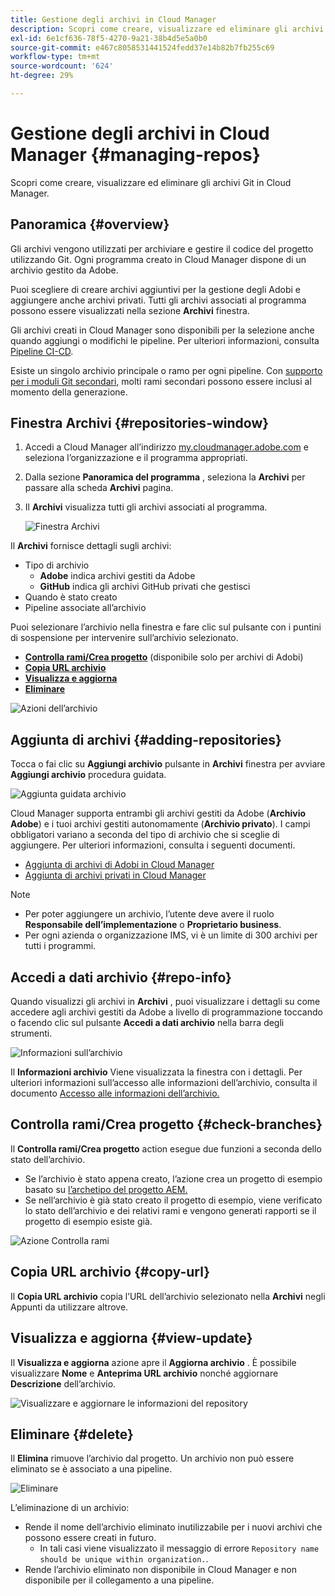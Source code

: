 ```yaml
---
title: Gestione degli archivi in Cloud Manager
description: Scopri come creare, visualizzare ed eliminare gli archivi Git in Cloud Manager.
exl-id: 6e1cf636-78f5-4270-9a21-38b4d5e5a0b0
source-git-commit: e467c8058531441524fedd37e14b82b7fb255c69
workflow-type: tm+mt
source-wordcount: '624'
ht-degree: 29%

---
```



# Gestione degli archivi in Cloud Manager {#managing-repos}

Scopri come creare, visualizzare ed eliminare gli archivi Git in Cloud Manager.

## Panoramica {#overview}

Gli archivi vengono utilizzati per archiviare e gestire il codice del progetto utilizzando Git. Ogni programma creato in Cloud Manager dispone di un archivio gestito da Adobe.

Puoi scegliere di creare archivi aggiuntivi per la gestione degli Adobi e aggiungere anche archivi privati. Tutti gli archivi associati al programma possono essere visualizzati nella sezione **Archivi** finestra.

Gli archivi creati in Cloud Manager sono disponibili per la selezione anche quando aggiungi o modifichi le pipeline. Per ulteriori informazioni, consulta [Pipeline CI-CD](/help/implementing/cloud-manager/configuring-pipelines/introduction-ci-cd-pipelines.md).

Esiste un singolo archivio principale o ramo per ogni pipeline. Con [supporto per i moduli Git secondari,](git-submodules.md) molti rami secondari possono essere inclusi al momento della generazione.

## Finestra Archivi {#repositories-window}

1. Accedi a Cloud Manager all’indirizzo [my.cloudmanager.adobe.com](https://my.cloudmanager.adobe.com/) e seleziona l’organizzazione e il programma appropriati.

1. Dalla sezione **Panoramica del programma** , seleziona la **Archivi** per passare alla scheda **Archivi** pagina.

1. Il **Archivi** visualizza tutti gli archivi associati al programma.

   ![Finestra Archivi](assets/repositories.png)

Il **Archivi** fornisce dettagli sugli archivi:

* Tipo di archivio
   * **Adobe** indica archivi gestiti da Adobe
   * **GitHub** indica gli archivi GitHub privati che gestisci
* Quando è stato creato
* Pipeline associate all’archivio

Puoi selezionare l’archivio nella finestra e fare clic sul pulsante con i puntini di sospensione per intervenire sull’archivio selezionato.

* **[Controlla rami/Crea progetto](#check-branches)** (disponibile solo per archivi di Adobi)
* **[Copia URL archivio](#copy-url)**
* **[Visualizza e aggiorna](#view-update)**
* **[Eliminare](#delete)**

![Azioni dell’archivio](assets/repository-actions.png)

## Aggiunta di archivi {#adding-repositories}

Tocca o fai clic su **Aggiungi archivio** pulsante in **Archivi** finestra per avviare **Aggiungi archivio** procedura guidata.

![Aggiunta guidata archivio](assets/add-repository-wizard.png)

Cloud Manager supporta entrambi gli archivi gestiti da Adobe (**Archivio Adobe**) e i tuoi archivi gestiti autonomamente (**Archivio privato**). I campi obbligatori variano a seconda del tipo di archivio che si sceglie di aggiungere. Per ulteriori informazioni, consulta i seguenti documenti.

* [Aggiunta di archivi di Adobi in Cloud Manager](adobe-repositories.md)
* [Aggiunta di archivi privati in Cloud Manager](private-repositories.md)

>[!NOTE]
>
>* Per poter aggiungere un archivio, l’utente deve avere il ruolo **Responsabile dell’implementazione** o **Proprietario business**.
>* Per ogni azienda o organizzazione IMS, vi è un limite di 300 archivi per tutti i programmi.

## Accedi a dati archivio {#repo-info}

Quando visualizzi gli archivi in **Archivi** , puoi visualizzare i dettagli su come accedere agli archivi gestiti da Adobe a livello di programmazione toccando o facendo clic sul pulsante **Accedi a dati archivio** nella barra degli strumenti.

![Informazioni sull’archivio](assets/repo-info.png)

Il **Informazioni archivio** Viene visualizzata la finestra con i dettagli. Per ulteriori informazioni sull’accesso alle informazioni dell’archivio, consulta il documento [Accesso alle informazioni dell’archivio.](accessing-repos.md)

## Controlla rami/Crea progetto {#check-branches}

Il **Controlla rami/Crea progetto** action esegue due funzioni a seconda dello stato dell’archivio.

* Se l’archivio è stato appena creato, l’azione crea un progetto di esempio basato su [l’archetipo del progetto AEM.](https://experienceleague.adobe.com/it/docs/experience-manager-core-components/using/developing/archetype/overview)
* Se nell’archivio è già stato creato il progetto di esempio, viene verificato lo stato dell’archivio e dei relativi rami e vengono generati rapporti se il progetto di esempio esiste già.

![Azione Controlla rami](assets/check-branches.png)

## Copia URL archivio {#copy-url}

Il **Copia URL archivio** copia l’URL dell’archivio selezionato nella **Archivi** negli Appunti da utilizzare altrove.

## Visualizza e aggiorna {#view-update}

Il **Visualizza e aggiorna** azione apre il **Aggiorna archivio** . È possibile visualizzare **Nome** e **Anteprima URL archivio** nonché aggiornare **Descrizione** dell’archivio.

![Visualizzare e aggiornare le informazioni del repository](assets/view-update.png)

## Eliminare {#delete}

Il **Elimina** rimuove l’archivio dal progetto. Un archivio non può essere eliminato se è associato a una pipeline.

![Eliminare](assets/delete.png)

L’eliminazione di un archivio:

* Rende il nome dell’archivio eliminato inutilizzabile per i nuovi archivi che possono essere creati in futuro.
   * In tali casi viene visualizzato il messaggio di errore `Repository name should be unique within organization.`.
* Rende l’archivio eliminato non disponibile in Cloud Manager e non disponibile per il collegamento a una pipeline.
